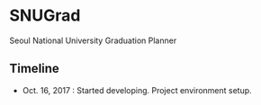 # SNUGrad
Seoul National University Graduation Planner

## Timeline

- Oct. 16, 2017 : Started developing. Project environment setup.
